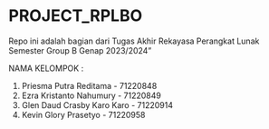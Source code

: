 # PROJECT_RPLBO
Repo ini adalah bagian dari Tugas Akhir Rekayasa Perangkat Lunak Semester Group B Genap 2023/2024”


NAMA KELOMPOK :
1. Priesma Putra Reditama - 71220848
2. Ezra Kristanto Nahumury - 71220849
3. Glen Daud Crasby Karo Karo - 71220914
4. Kevin Glory Prasetyo - 71220958
